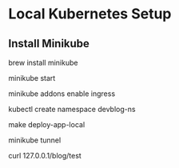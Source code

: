 # Local Kubernetes Setup

## Install Minikube

brew install minikube

minikube start

minikube addons enable ingress

kubectl create namespace devblog-ns

make deploy-app-local

minikube tunnel

curl 127.0.0.1/blog/test